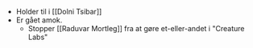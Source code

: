 - Holder til i [[Dolni Tsibar]]
- Er gået amok.
	- Stopper [[Raduvar Mortleg]] fra at gøre et-eller-andet i "Creature Labs"